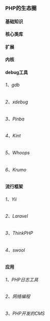 ### PHP的生态圈

#### 基础知识

#### 核心类库

#### 扩展

#### 内核

#### debug工具

###### 1、gdb

###### 2、xdebug

###### 3、Pinba

###### 4、Kint

###### 5、Whoops

###### 6、Krumo 

#### 流行框架

###### 1、Yii

###### 2、Laravel

###### 3、ThinkPHP

###### 4、swool

#### 应用

###### 1、PHP日志工具

###### 2、网络编程

###### 3、PHP开发的CMS
